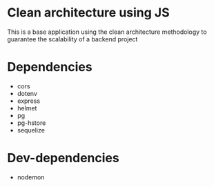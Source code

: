 # Clean architecture using JS

This is a base application using the clean architecture methodology to guarantee the scalability of a backend project

# Dependencies

 - cors
 - dotenv
 - express
 - helmet
 - pg
 - pg-hstore
 - sequelize
# Dev-dependencies
 - nodemon
